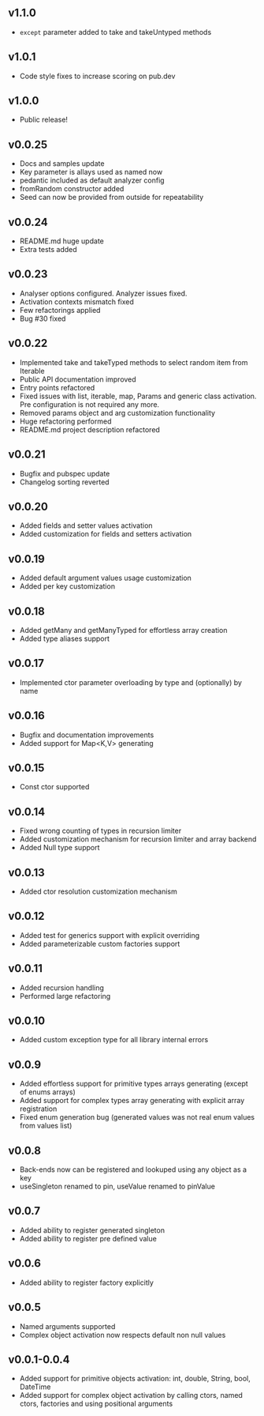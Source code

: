 ## v1.1.0
- `except` parameter added to take and takeUntyped methods

## v1.0.1
- Code style fixes to increase scoring on pub.dev 

## v1.0.0
- Public release!

## v0.0.25
- Docs and samples update
- Key parameter is allays used as named now
- pedantic included as default analyzer config
- fromRandom constructor added
- Seed can now be provided from outside for repeatability

## v0.0.24
- README.md huge update
- Extra tests added

## v0.0.23
- Analyser options configured. Analyzer issues fixed.
- Activation contexts mismatch fixed
- Few refactorings applied
- Bug \#30 fixed

## v0.0.22
- Implemented take and takeTyped methods to select random item from Iterable
- Public API documentation improved
- Entry points refactored
- Fixed issues with list, iterable, map, Params and generic class activation. Pre configuration is not required any more.
- Removed params object and arg customization functionality
- Huge refactoring performed
- README.md project description refactored

## v0.0.21
- Bugfix and pubspec update
- Changelog sorting reverted

## v0.0.20
- Added fields and setter values activation
- Added customization for fields and setters activation

## v0.0.19
- Added default argument values usage customization
- Added per key customization

## v0.0.18
- Added getMany and getManyTyped for effortless array creation
- Added type aliases support

## v0.0.17
- Implemented ctor parameter overloading by type and (optionally) by name 

## v0.0.16
- Bugfix and documentation improvements
- Added support for Map<K,V> generating

## v0.0.15
- Const ctor supported

## v0.0.14
- Fixed wrong counting of types in recursion limiter
- Added customization mechanism for recursion limiter and array backend
- Added Null type support

## v0.0.13
- Added ctor resolution customization mechanism

## v0.0.12
- Added test for generics support with explicit overriding
- Added parameterizable custom factories support

## v0.0.11
- Added recursion handling
- Performed large refactoring

## v0.0.10
- Added custom exception type for all library internal errors

## v0.0.9
- Added effortless support for primitive types arrays generating (except of enums arrays)
- Added support for complex types array generating with explicit array registration
- Fixed enum generation bug (generated values was not real enum values from values list)

## v0.0.8
- Back-ends now can be registered and lookuped using any object as a key
- useSingleton renamed to pin, useValue renamed to pinValue

## v0.0.7
- Added ability to register generated singleton
- Added ability to register pre defined value

## v0.0.6
- Added ability to register factory explicitly

## v0.0.5
- Named arguments supported
- Complex object activation now respects default non null values

## v0.0.1-0.0.4
- Added support for primitive objects activation: int, double, String, bool, DateTime
- Added support for complex object activation by calling ctors, named ctors, factories and using positional arguments
